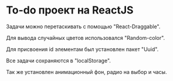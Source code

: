 # To-do проект на ReactJS

Задачи можно перетаскивать с помощью "React-Draggable".

Для вывода случайных цветов использовался "Random-color".

Для присвоения id элементам был установлен пакет "Uuid".

Все задачи сохраняются в "localStorage".

Так же установлен анимационный фон, радио на выбор и часы.
